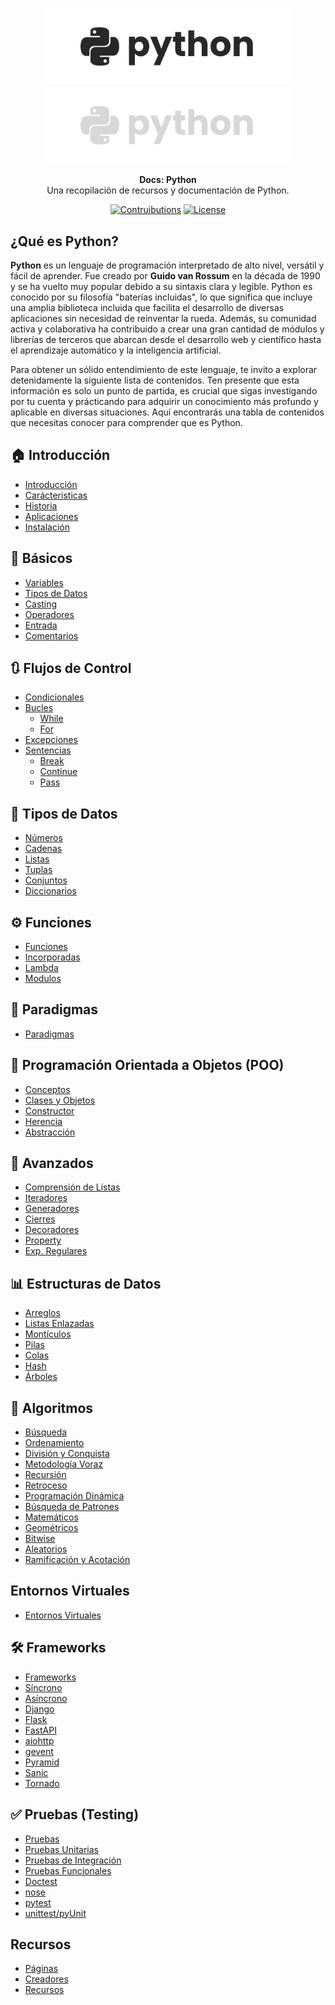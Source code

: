 <p align="center">
  <a href="https://github.com/tyronejosee/docs_python#gh-light-mode-only" target="_blank">
    <img src="./assets/logo_light.svg" alt="logo-light" width="400">
  </a>
  <a href="https://github.com/tyronejosee/docs_python#gh-dark-mode-only" target="_blank">
    <img src="./assets/logo_dark.svg" alt="logo-dark" width="400">
  </a>
</p>

<p align="center">
  <b>Docs: Python</b> <br>
  Una recopilación de recursos y documentación de Python.
<p>

<p align="center">
    <a href="#"><img src="https://img.shields.io/badge/contributions-yes-blue" alt="Contruibutions"></a>
    <a href="https://github.com/tyronejosee/docs_python/blob/main/LICENSE"><img src="https://img.shields.io/badge/license-MIT-green" alt="License"></a>
</p>

## ¿Qué es Python?

**Python** es un lenguaje de programación interpretado de alto nivel, versátil y fácil de aprender. Fue creado por **Guido van Rossum** en la década de 1990 y se ha vuelto muy popular debido a su sintaxis clara y legible. Python es conocido por su filosofía "baterías incluidas", lo que significa que incluye una amplia biblioteca incluida que facilita el desarrollo de diversas aplicaciones sin necesidad de reinventar la rueda. Además, su comunidad activa y colaborativa ha contribuido a crear una gran cantidad de módulos y librerías de terceros que abarcan desde el desarrollo web y científico hasta el aprendizaje automático y la inteligencia artificial.

Para obtener un sólido entendimiento de este lenguaje, te invito a explorar detenidamente la siguiente lista de contenidos. Ten presente que esta información es solo un punto de partida, es crucial que sigas investigando por tu cuenta y prácticando para adquirir un conocimiento más profundo y aplicable en diversas situaciones. Aquí encontrarás una tabla de contenidos que necesitas conocer para comprender que es Python.

## 🏠 Introducción

- [Introducción](docs/spa/introduccion/introduccion.md)
- [Carácteristicas](docs/spa/introduccion/caracteristicas.md)
- [Historia](docs/spa/introduccion/historia.md)
- [Aplicaciones](docs/spa/introduccion/aplicaciones.md)
- [Instalación](docs/spa/introduccion/instalacion.md)

## 🌱 Básicos

- [Variables](docs/spa/basicos/variables.md)
- [Tipos de Datos](docs/spa/basicos/tipos_datos.md)
- [Casting](docs/spa/basicos/casting.md)
- [Operadores](docs/spa/basicos/operadores.md)
- [Entrada](docs/spa/basicos/entrada.md)
- [Comentarios](docs/spa/basicos/comentarios.md)

## 🔃 Flujos de Control

- [Condicionales](docs/spa/flujos_control/condicionales.md)
- [Bucles](docs/spa/flujos_control/bucles.md)
  - [While](docs/spa/flujos_control/while.md)
  - [For](docs/spa/flujos_control/for.md)
- [Excepciones](docs/spa/flujos_control/excepciones.md)
- [Sentencias](docs/spa/flujos_control/sentencias.md)
  - [Break](docs/spa/flujos_control/break.md)
  - [Continue](docs/spa/flujos_control/continue.md)
  - [Pass](docs/spa/flujos_control/pass.md)

## 🔢 Tipos de Datos

- [Números](docs/spa/tipos_datos/numeros.md)
- [Cadenas](docs/spa/tipos_datos/cadenas.md)
- [Listas](docs/spa/tipos_datos/listas.md)
- [Tuplas](docs/spa/tipos_datos/tuplas.md)
- [Conjuntos](docs/spa/tipos_datos/conjuntos.md)
- [Diccionarios](docs/spa/tipos_datos/diccionarios.md)

## ⚙️ Funciones

- [Funciones](docs/spa/funciones/funciones.md)
- [Incorporadas](docs/spa/funciones/funciones_incorporadas.md)
- [Lambda](docs/spa/funciones/lambdas.md)
- [Modulos](docs/spa/funciones/modulos.md)

## 🧭 Paradigmas

- [Paradigmas](docs/spa/paradigmas/paradigmas.md)

## 🧭 Programación Orientada a Objetos (POO)

- [Conceptos](docs/spa/poo/conceptos.md)
- [Clases y Objetos](docs/spa/poo/clases_objetos.md)
- [Constructor](docs/spa/poo/constructor.md)
- [Herencia](docs/spa/poo/herencia.md)
- [Abstracción](docs/spa/poo/abstraccion.md)

## 🔬 Avanzados

- [Comprensión de Listas](docs/spa/avanzados/iteradores.md)
- [Iteradores](docs/spa/avanzados/iteradores.md)
- [Generadores](docs/spa/avanzados/generadores.md)
- [Cierres](docs/spa/avanzados/cierres.md)
- [Decoradores](docs/spa/avanzados/decoradores.md)
- [Property](docs/spa/avanzados/property.md)
- [Exp. Regulares](docs/spa/avanzados/exp_regulares.md)

## 📊 Estructuras de Datos

- [Arreglos](docs/spa/estructuras_datos/arreglos.md)
- [Listas Enlazadas](docs/spa/estructuras_datos/listas_enlazadas.md)
- [Montículos](docs/spa/estructuras_datos/monticulos.md)
- [Pilas](docs/spa/estructuras_datos/pilas.md)
- [Colas](docs/spa/estructuras_datos/colas.md)
- [Hash](docs/spa/estructuras_datos/hash.md)
- [Árboles](docs/spa/estructuras_datos/arboles.md)

## 🎲 Algoritmos

- [Búsqueda](docs/spa/algoritmos/busqueda.md)
- [Ordenamiento](docs/spa/algoritmos/ordenamiento.md)
- [División y Conquista](docs/spa/algoritmos/division_conquista.md)
- [Metodología Voraz](docs/spa/algoritmos/metologia_voraz.md)
- [Recursión](docs/spa/algoritmos/recursion.md)
- [Retroceso](docs/spa/algoritmos/retroceso.md)
- [Programación Dinámica](docs/spa/algoritmos/programacion_dinamica.md)
- [Búsqueda de Patrones](docs/spa/algoritmos/busqueda_patrones.md)
- [Matemáticos](docs/spa/algoritmos/matematicos.md)
- [Geométricos](docs/spa/algoritmos/geometricos.md)
- [Bitwise](docs/spa/algoritmos/bitwise.md)
- [Aleatorios](docs/spa/algoritmos/aleatorios.md)
- [Ramificación y Acotación](docs/spa/algoritmos/ramificacion_acotacion.md)

## Entornos Virtuales

- [Entornos Virtuales](docs/spa/entornos_virtuales/entornos_virtuales.md)

## 🛠️ Frameworks

- [Frameworks](docs/spa/frameworks/frameworks.md)
- [Síncrono](docs/spa/frameworks/sincrono.md)
- [Asíncrono](docs/spa/frameworks/asincrono.md)
- [Django](docs/spa/frameworks/django.md)
- [Flask](docs/spa/frameworks/flask.md)
- [FastAPI](docs/spa/frameworks/fastapi.md)
- [aiohttp](docs/spa/frameworks/aiohttp.md)
- [gevent](docs/spa/frameworks/gevent.md)
- [Pyramid](docs/spa/frameworks/gevent.md)
- [Sanic](docs/spa/frameworks/sanic.md)
- [Tornado](docs/spa/frameworks/tornado.md)

## ✅ Pruebas (Testing)

- [Pruebas](docs/spa/pruebas/pruebas.md)
- [Pruebas Unitarias](docs/spa/pruebas/)
- [Pruebas de Integración](docs/spa/pruebas/)
- [Pruebas Funcionales](docs/spa/pruebas/)
- [Doctest](docs/spa/pruebas/doctest.md)
- [nose](docs/spa/pruebas/nose.md)
- [pytest](docs/spa/pruebas/pytest.md)
- [unittest/pyUnit](docs/spa/pruebas/pyunit_unittest.md)

## Recursos

- [Páginas](docs/spa/recursos/paginas.md)
- [Creadores](docs/spa/recursos/creadores.md)
- [Recursos](docs/spa/recursos/recursos.md)
